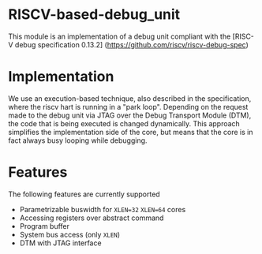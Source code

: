 # RISCV-based-debug_unit
This module is an implementation of a debug unit compliant with the [RISC-V debug specification 0.13.2] (https://github.com/riscv/riscv-debug-spec) 


# Implementation
We use an execution-based technique, also described in the specification, where
the riscv hart is running in a "park loop". Depending on the request made to the debug
unit via JTAG over the Debug Transport Module (DTM), the code that is being
executed is changed dynamically. This approach simplifies the implementation
side of the core, but means that the core is in fact always busy looping while
debugging.

# Features
The following features are currently supported

* Parametrizable buswidth for `XLEN=32` `XLEN=64` cores
* Accessing registers over abstract command
* Program buffer
* System bus access (only `XLEN`)
* DTM with JTAG interface
